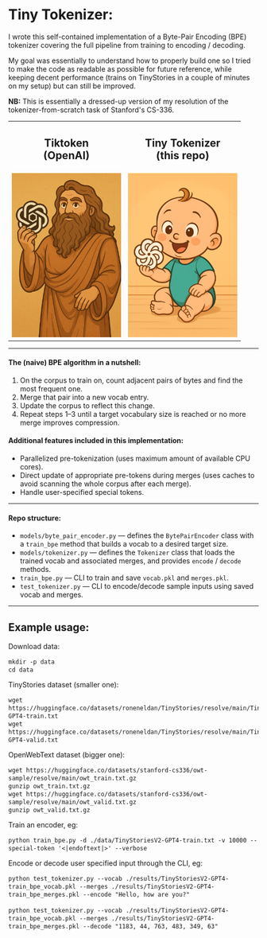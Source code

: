 # Tiny Tokenizer:
I wrote this self-contained implementation of a Byte-Pair Encoding (BPE) tokenizer covering the full pipeline from training to encoding / decoding.

My goal was essentially to understand how to properly build one so I tried to make the code as readable as possible for future reference, while keeping decent performance (trains on TinyStories in a couple of minutes on my setup) but can still be improved.

**NB:** This is essentially a dressed-up version of my resolution of the tokenizer-from-scratch task of Stanford's CS-336.

<p align="center">
  <table>
    <tr>
      <td align="center"><h2><b>Tiktoken</b> <br/>(OpenAI)</h2></td>
      <td align="center"><h2><b>Tiny Tokenizer</b> <br/>(this repo)</h2></td>
    </tr>
    <tr>
      <td align="center"><img src="./illus/repo_illu.png" width="220"/></td>
      <td align="center"><img src="./illus/repo_illu_2.png" width="220"/></td>
    </tr>
  </table>
</p>

---

#### The (naive) BPE algorithm in a nutshell:
1. On the corpus to train on, count adjacent pairs of bytes and find the most frequent one.
2. Merge that pair into a new vocab entry.
3. Update the corpus to reflect this change.
4. Repeat steps 1–3 until a target vocabulary size is reached or no more merge improves compression.


#### Additional features included in this implementation:
- Parallelized pre-tokenization (uses maximum amount of available CPU cores).
- Direct update of appropriate pre-tokens during merges (uses caches to avoid scanning the whole corpus after each merge).
- Handle user-specified special tokens.

---
#### Repo structure:

- `models/byte_pair_encoder.py` — defines the `BytePairEncoder` class with a `train_bpe` method that builds a vocab to a desired target size.
- `models/tokenizer.py` — defines the `Tokenizer` class that loads the trained vocab and associated merges, and provides `encode` / `decode` methods.
- `train_bpe.py` — CLI to train and save `vocab.pkl` and `merges.pkl`.
- `test_tokenizer.py` — CLI to encode/decode sample inputs using saved vocab and merges.

---

## Example usage:

Download data:
```
mkdir -p data
cd data
```
TinyStories dataset (smaller one):

```
wget https://huggingface.co/datasets/roneneldan/TinyStories/resolve/main/TinyStoriesV2-GPT4-train.txt
wget https://huggingface.co/datasets/roneneldan/TinyStories/resolve/main/TinyStoriesV2-GPT4-valid.txt
```
OpenWebText dataset (bigger one):
```
wget https://huggingface.co/datasets/stanford-cs336/owt-sample/resolve/main/owt_train.txt.gz
gunzip owt_train.txt.gz
wget https://huggingface.co/datasets/stanford-cs336/owt-sample/resolve/main/owt_valid.txt.gz
gunzip owt_valid.txt.gz
```

Train an encoder, eg:
```
python train_bpe.py -d ./data/TinyStoriesV2-GPT4-train.txt -v 10000 --special-token '<|endoftext|>' --verbose
```

Encode or decode user specified input through the CLI, eg:
```
python test_tokenizer.py --vocab ./results/TinyStoriesV2-GPT4-train_bpe_vocab.pkl --merges ./results/TinyStoriesV2-GPT4-train_bpe_merges.pkl --encode "Hello, how are you?"

python test_tokenizer.py --vocab ./results/TinyStoriesV2-GPT4-train_bpe_vocab.pkl --merges ./results/TinyStoriesV2-GPT4-train_bpe_merges.pkl --decode "1183, 44, 763, 483, 349, 63"
```
